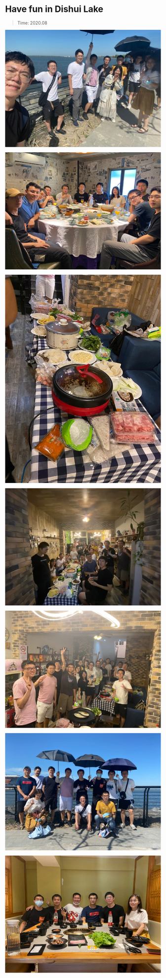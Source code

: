 # Have fun in Dishui Lake
> Time: 2020.08  


![](/activity/Dishuihu/1214_1.jpg)


![](/activity/Dishuihu/1214_2.jpg)

![](/activity/Dishuihu/1214_3.jpg)

![](/activity/Dishuihu/1214_4.jpg)

![](/activity/Dishuihu/1214_5.jpg)

![](/activity/Dishuihu/1214_6.jpg)

![](/activity/Dishuihu/1214_7.jpg)
